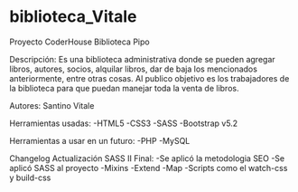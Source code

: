 # biblioteca_Vitale
Proyecto CoderHouse Biblioteca Pipo

Descripción:
Es una biblioteca administrativa donde se pueden agregar libros, autores, socios, alquilar libros, dar de baja los mencionados anteriormente, entre otras cosas. Al publico objetivo es los trabajadores de la biblioteca para que puedan manejar toda la venta de libros.

Autores: Santino Vitale

Herramientas usadas:
-HTML5
-CSS3
-SASS
-Bootstrap v5.2

Herramientas a usar en un futuro:
-PHP
-MySQL

Changelog Actualización SASS II Final:
-Se aplicó la metodologia SEO
-Se aplicó SASS al proyecto
  -Mixins
  -Extend
  -Map
  -Scripts como el watch-css y build-css
